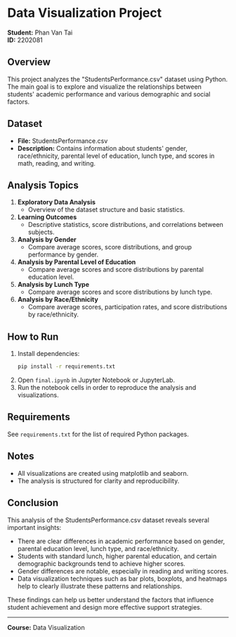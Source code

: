 # Data Visualization Project

**Student:** Phan Van Tai  
**ID:** 2202081

## Overview
This project analyzes the "StudentsPerformance.csv" dataset using Python. The main goal is to explore and visualize the relationships between students' academic performance and various demographic and social factors.

## Dataset
- **File:** StudentsPerformance.csv
- **Description:** Contains information about students' gender, race/ethnicity, parental level of education, lunch type, and scores in math, reading, and writing.

## Analysis Topics
1. **Exploratory Data Analysis**
   - Overview of the dataset structure and basic statistics.
2. **Learning Outcomes**
   - Descriptive statistics, score distributions, and correlations between subjects.
3. **Analysis by Gender**
   - Compare average scores, score distributions, and group performance by gender.
4. **Analysis by Parental Level of Education**
   - Compare average scores and score distributions by parental education level.
5. **Analysis by Lunch Type**
   - Compare average scores and score distributions by lunch type.
6. **Analysis by Race/Ethnicity**
   - Compare average scores, participation rates, and score distributions by race/ethnicity.

## How to Run
1. Install dependencies:
   ```bash
   pip install -r requirements.txt
   ```
2. Open `final.ipynb` in Jupyter Notebook or JupyterLab.
3. Run the notebook cells in order to reproduce the analysis and visualizations.

## Requirements
See `requirements.txt` for the list of required Python packages.

## Notes
- All visualizations are created using matplotlib and seaborn.
- The analysis is structured for clarity and reproducibility.

## Conclusion
This analysis of the StudentsPerformance.csv dataset reveals several important insights:
- There are clear differences in academic performance based on gender, parental education level, lunch type, and race/ethnicity.
- Students with standard lunch, higher parental education, and certain demographic backgrounds tend to achieve higher scores.
- Gender differences are notable, especially in reading and writing scores.
- Data visualization techniques such as bar plots, boxplots, and heatmaps help to clearly illustrate these patterns and relationships.

These findings can help us better understand the factors that influence student achievement and design more effective support strategies.

---
**Course:** Data Visualization 